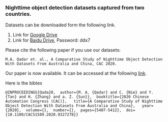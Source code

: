 ### Nighttime object detection datasets captured from two countries.

Datasets can be downloaded form the following link.

1. Link for [Google Drive](https://drive.google.com/drive/folders/15VzonGl-E0CtJJlHkn5y9Qq9Ztqr_WjZ?usp=sharing)
2. Link for [Baidu Drive](https://pan.baidu.com/s/1mEpEXhRpOuLqTZQ6gcwOeA), Password: ddx7

Please cite the following paper if you use our datasets: 

` M.A. Qadar et. al., A Comparative Study of Nighttime Object Detection With Datasets From Australia and China, CAC 2020. `

Our paper is now available. It can be accessed at the following [link](https://ieeexplore.ieee.org/document/9327278). 

Here is the bibtex 


`@INPROCEEDINGS{Qada20,  author={M. A. {Qadar} and C. {Nie} and Y. {Tan} and H. {Zhang} and a. Z. {Sun}},  booktitle={2020 Chinese Automation Congress (CAC)},   title={A Comparative Study of Nighttime Object Detection With Datasets From Australia and China},   year={2020},  volume={},  number={},  pages={5407-5412},  doi={10.1109/CAC51589.2020.9327278}}`

